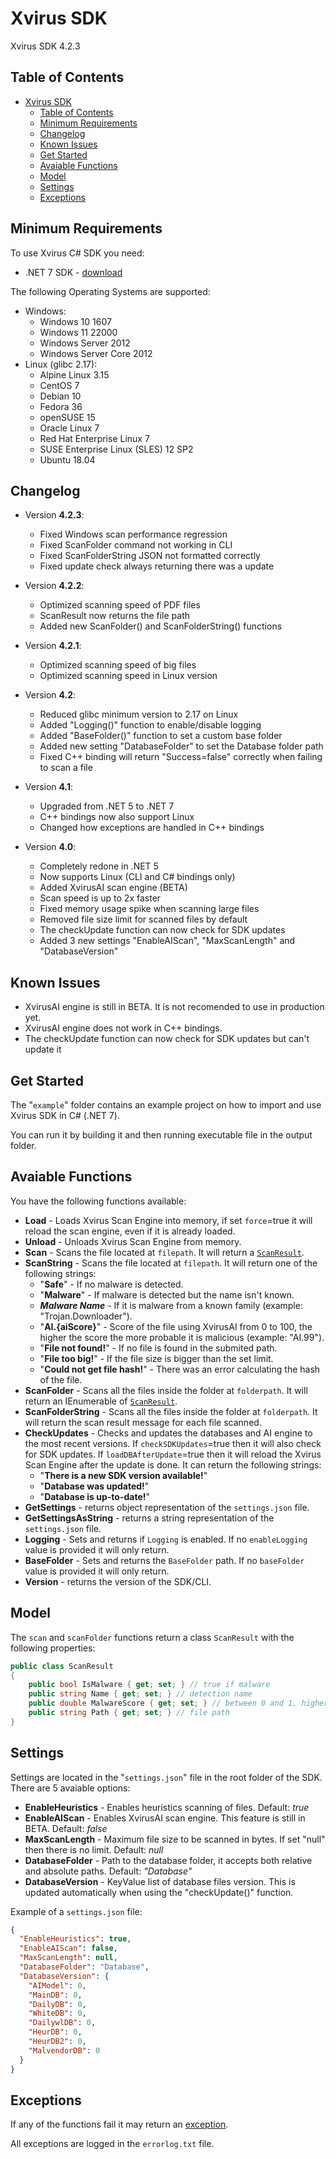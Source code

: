 # Xvirus SDK

Xvirus SDK 4.2.3

## Table of Contents

- [Xvirus SDK](#xvirus-sdk)
  - [Table of Contents](#table-of-contents)
  - [Minimum Requirements](#minimum-requirements)
  - [Changelog](#changelog)
  - [Known Issues](#known-issues)
  - [Get Started](#get-started)
  - [Avaiable Functions](#avaiable-functions)
  - [Model](#model)
  - [Settings](#settings)
  - [Exceptions](#exceptions)

## Minimum Requirements

To use Xvirus C# SDK you need:

- .NET 7 SDK - [download](https://dotnet.microsoft.com/en-us/download/dotnet/7.0)

The following Operating Systems are supported:

- Windows:
  - Windows 10 1607
  - Windows 11 22000
  - Windows Server 2012
  - Windows Server Core	2012
- Linux (glibc 2.17):
  - Alpine Linux 3.15
  - CentOS 7
  - Debian 10
  - Fedora 36
  - openSUSE 15
  - Oracle Linux 7
  - Red Hat Enterprise Linux 7
  - SUSE Enterprise Linux (SLES) 12 SP2
  - Ubuntu 18.04

## Changelog

- Version **4.2.3**:
  - Fixed Windows scan performance regression
  - Fixed ScanFolder command not working in CLI
  - Fixed ScanFolderString JSON not formatted correctly 
  - Fixed update check always returning there was a update

- Version **4.2.2**:
  - Optimized scanning speed of PDF files
  - ScanResult now returns the file path
  - Added new ScanFolder() and ScanFolderString() functions

- Version **4.2.1**:
  - Optimized scanning speed of big files
  - Optimized scanning speed in Linux version
  
- Version **4.2**:
  - Reduced glibc minimum version to 2.17 on Linux
  - Added "Logging()" function to enable/disable logging
  - Added "BaseFolder()" function to set a custom base folder
  - Added new setting "DatabaseFolder" to set the Database folder path
  - Fixed C++ binding will return "Success=false" correctly when failing to scan a file 

- Version **4.1**:
  - Upgraded from .NET 5 to .NET 7
  - C++ bindings now also support Linux
  - Changed how exceptions are handled in C++ bindings

- Version **4.0**:
  - Completely redone in .NET 5
  - Now supports Linux (CLI and C# bindings only)
  - Added XvirusAI scan engine (BETA)
  - Scan speed is up to 2x faster
  - Fixed memory usage spike when scanning large files
  - Removed file size limit for scanned files by default
  - The checkUpdate function can now check for SDK updates
  - Added 3 new settings "EnableAIScan", "MaxScanLength" and "DatabaseVersion"

## Known Issues

- XvirusAI engine is still in BETA. It is not recomended to use in production yet.
- XvirusAI engine does not work in C++ bindings.
- The checkUpdate function can now check for SDK updates but can't update it

## Get Started

The "`example`" folder contains an example project on how to import and use Xvirus SDK in C# (.NET 7).

You can run it by building it and then running executable file in the output folder.

## Avaiable Functions

You have the following functions available:

- **Load** - Loads Xvirus Scan Engine into memory, if set `force`=true it will reload the scan engine, even if it is already loaded.
- **Unload** - Unloads Xvirus Scan Engine from memory.
- **Scan** - Scans the file located at `filepath`. It will return a [`ScanResult`](#Model).
- **ScanString** - Scans the file located at `filepath`. It will return one of the following strings:
  - "**Safe**" - If no malware is detected.
  - "**Malware**" - If malware is detected but the name isn't known.
  - **_Malware Name_** - If it is malware from a known family (example: "Trojan.Downloader").
  - "**AI.{aiScore}**" - Score of the file using XvirusAI from 0 to 100, the higher the score the more probable it is malicious (example: "AI.99").
  - "**File not found!**" - If no file is found in the submited path.
  - "**File too big!**" - If the file size is bigger than the set limit.
  - "**Could not get file hash!**" - There was an error calculating the hash of the file.
- **ScanFolder** - Scans all the files inside the folder at `folderpath`. It will return an IEnumerable of [`ScanResult`](#Model).
- **ScanFolderString** - Scans all the files inside the folder at `folderpath`. It will return the scan result message for each file scanned.
- **CheckUpdates** - Checks and updates the databases and AI engine to the most recent versions. If `checkSDKUpdates`=true then it will also check for SDK updates. If `loadDBAfterUpdate`=true then it will reload the Xvirus Scan Engine after the update is done. It can return the following strings:
  - "**There is a new SDK version available!**"
  - "**Database was updated!**"
  - "**Database is up-to-date!**"
- **GetSettings** - returns object representation of the `settings.json` file.
- **GetSettingsAsString** - returns a string representation of the `settings.json` file.
- **Logging** - Sets and returns if `Logging` is enabled. If no `enableLogging` value is provided it will only return.
- **BaseFolder** - Sets and returns the `BaseFolder` path. If no `baseFolder` value is provided it will only return.
- **Version** - returns the version of the SDK/CLI.

## Model

The `scan` and `scanFolder` functions return a class `ScanResult` with the following properties:

```c#
public class ScanResult
{
    public bool IsMalware { get; set; } // true if malware
    public string Name { get; set; } // detection name
    public double MalwareScore { get; set; } // between 0 and 1, higher score means more likely to be malware, -1 if there was an error
    public string Path { get; set; } // file path
}
```

## Settings

Settings are located in the "`settings.json`" file in the root folder of the SDK. There are 5 avaiable options:

- **EnableHeuristics** - Enables heuristics scanning of files. Default: _true_
- **EnableAIScan** - Enables XvirusAI scan engine. This feature is still in BETA. Default: _false_
- **MaxScanLength** - Maximum file size to be scanned in bytes. If set "null" then there is no limit. Default: _null_
- **DatabaseFolder** - Path to the database folder, it accepts both relative and absolute paths. Default: _"Database"_
- **DatabaseVersion** - KeyValue list of database files version. This is updated automatically when using the "checkUpdate()" function.

Example of a `settings.json` file:

```JSON
{
  "EnableHeuristics": true,
  "EnableAIScan": false,
  "MaxScanLength": null,
  "DatabaseFolder": "Database",
  "DatabaseVersion": {
    "AIModel": 0,
    "MainDB": 0,
    "DailyDB": 0,
    "WhiteDB": 0,
    "DailywlDB": 0,
    "HeurDB": 0,
    "HeurDB2": 0,
    "MalvendorDB": 0
  }
}
```

## Exceptions

If any of the functions fail it may return an [exception](https://docs.microsoft.com/en-us/dotnet/csharp/fundamentals/exceptions/).

All exceptions are logged in the `errorlog.txt` file.
